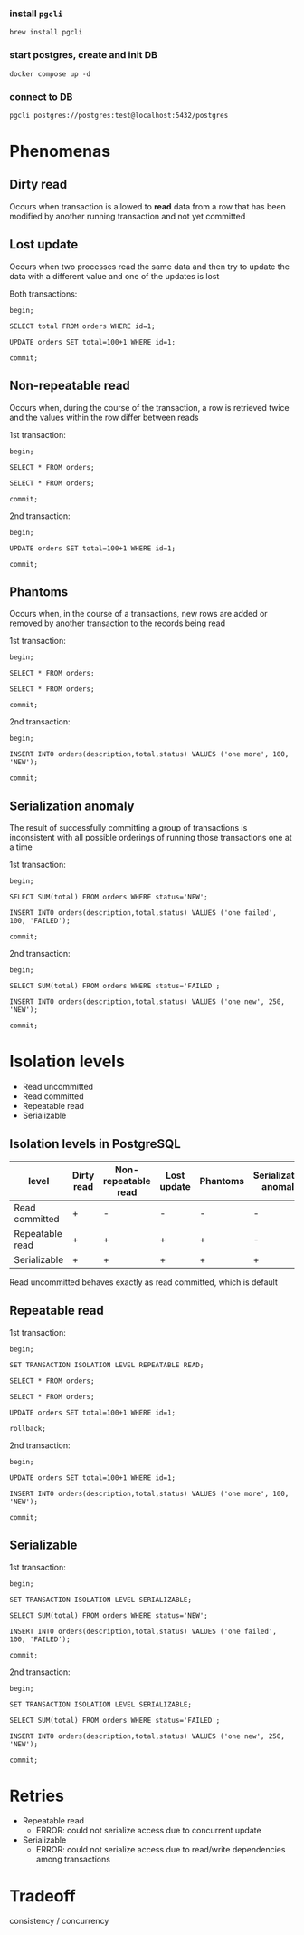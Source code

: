 ### install `pgcli`

```shell
brew install pgcli
```

### start postgres, create and init DB

```shell
docker compose up -d
```

### connect to DB

```shell
pgcli postgres://postgres:test@localhost:5432/postgres
```

# Phenomenas

## Dirty read

Occurs when  transaction is allowed to **read** data from a row that has been modified by another running transaction and not yet committed

## Lost update

Occurs when two processes read the same data and then try to update the data with a different value and one of the updates is lost

Both transactions:
```postgresql
begin;

SELECT total FROM orders WHERE id=1;

UPDATE orders SET total=100+1 WHERE id=1;

commit;
```

## Non-repeatable read

Occurs when, during the course of the transaction, a row is retrieved twice and the values within the row differ between reads

1st transaction:
```postgresql
begin;

SELECT * FROM orders;

SELECT * FROM orders;

commit;
```

2nd transaction:
```postgresql
begin;

UPDATE orders SET total=100+1 WHERE id=1;

commit;
```

## Phantoms

Occurs when, in the course of a transactions, new rows are added or removed by another transaction to the records being read

1st transaction:
```postgresql
begin;

SELECT * FROM orders;

SELECT * FROM orders;

commit;
```

2nd transaction:
```postgresql
begin;

INSERT INTO orders(description,total,status) VALUES ('one more', 100, 'NEW');

commit;
```

## Serialization anomaly

The result of successfully committing a group of transactions is inconsistent with all possible orderings of running those transactions one at a time

1st transaction:
```postgresql
begin;

SELECT SUM(total) FROM orders WHERE status='NEW';

INSERT INTO orders(description,total,status) VALUES ('one failed', 100, 'FAILED');

commit;
```

2nd transaction:
```postgresql
begin;

SELECT SUM(total) FROM orders WHERE status='FAILED';

INSERT INTO orders(description,total,status) VALUES ('one new', 250, 'NEW');

commit;
```

# Isolation levels

* Read uncommitted
* Read committed
* Repeatable read
* Serializable

## Isolation levels in PostgreSQL

| level           | Dirty read | Non-repeatable read | Lost update | Phantoms | Serialization anomaly |
|-----------------|------------|---------------------|-------------|----------|-----------------------|
| Read committed  | +          | -                   | -           | -        | -                     |
| Repeatable read | +          | +                   | +           | +        | -                     |
| Serializable    | +          | +                   | +           | +        | +                     |

Read uncommitted behaves exactly as read committed, which is default

## Repeatable read

1st transaction:
```postgresql
begin;

SET TRANSACTION ISOLATION LEVEL REPEATABLE READ;

SELECT * FROM orders;

SELECT * FROM orders;

UPDATE orders SET total=100+1 WHERE id=1;

rollback;
```

2nd transaction:
```postgresql
begin;

UPDATE orders SET total=100+1 WHERE id=1;

INSERT INTO orders(description,total,status) VALUES ('one more', 100, 'NEW');

commit;
```

## Serializable

1st transaction:
```postgresql
begin;

SET TRANSACTION ISOLATION LEVEL SERIALIZABLE;

SELECT SUM(total) FROM orders WHERE status='NEW';

INSERT INTO orders(description,total,status) VALUES ('one failed', 100, 'FAILED');

commit;
```

2nd transaction:
```postgresql
begin;

SET TRANSACTION ISOLATION LEVEL SERIALIZABLE;

SELECT SUM(total) FROM orders WHERE status='FAILED';

INSERT INTO orders(description,total,status) VALUES ('one new', 250, 'NEW');

commit;
```

# Retries

* Repeatable read
  * ERROR: could not serialize access due to concurrent update
* Serializable
  * ERROR: could not serialize access due to read/write dependencies among transactions

# Tradeoff
consistency / concurrency
